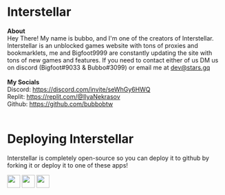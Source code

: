 # Interstellar

**About**<br>
Hey There! My name is bubbo, and I'm one of the creators of Interstellar. Interstellar is an unblocked games website with tons of proxies and bookmarklets, me and Bigfoot9999 are constantly updating the site with tons of new games and features. If you need to contact either of us DM us on discord (Bigfoot#9033 & Bubbo#3099) or email me at dev@stars.gq
<br><br>
**My Socials**<br>
Discord: https://discord.com/invite/seWhGy6HWQ<br>
Replit: https://replit.com/@IlyaNekrasov<br>
Github: https://github.com/bubbobtw<br>
<br>

 
# Deploying Interstellar
Interstellar is completely open-source so you can deploy it to github by forking it or deploy it to one of these apps!

<a href="https://heroku.com/deploy?template=https://github.com/bubbobtw/interstellar"><img height="30px" src="https://raw.githubusercontent.com/FogNetwork/Tsunami/main/deploy/heroku2.svg"><img></a>
<a href="https://replit.com/github/bubbobtw/interstellar"><img height="30px" src="https://raw.githubusercontent.com/FogNetwork/Tsunami/main/deploy/replit2.svg"><img></a>
<a href="https://glitch.com/edit/#!/import/github/bubbobtw/interstellar"><img height="30px" src="https://raw.githubusercontent.com/FogNetwork/Tsunami/main/deploy/glitch2.svg"><img></a>

